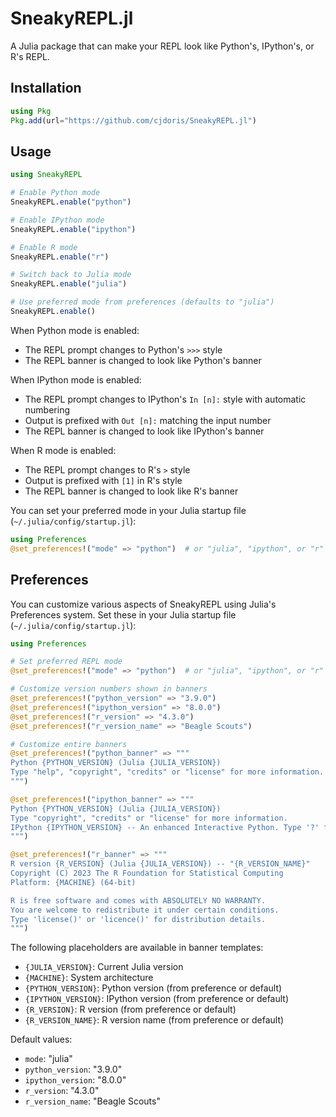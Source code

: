 # SneakyREPL.jl

A Julia package that can make your REPL look like Python's, IPython's, or R's REPL.

## Installation

```julia
using Pkg
Pkg.add(url="https://github.com/cjdoris/SneakyREPL.jl")
```

## Usage

```julia
using SneakyREPL

# Enable Python mode
SneakyREPL.enable("python")

# Enable IPython mode
SneakyREPL.enable("ipython")

# Enable R mode
SneakyREPL.enable("r")

# Switch back to Julia mode
SneakyREPL.enable("julia")

# Use preferred mode from preferences (defaults to "julia")
SneakyREPL.enable()
```

When Python mode is enabled:
- The REPL prompt changes to Python's `>>>` style
- The REPL banner is changed to look like Python's banner

When IPython mode is enabled:
- The REPL prompt changes to IPython's `In [n]:` style with automatic numbering
- Output is prefixed with `Out [n]:` matching the input number
- The REPL banner is changed to look like IPython's banner

When R mode is enabled:
- The REPL prompt changes to R's `>` style
- Output is prefixed with `[1]` in R's style
- The REPL banner is changed to look like R's banner

You can set your preferred mode in your Julia startup file (`~/.julia/config/startup.jl`):
```julia
using Preferences
@set_preferences!("mode" => "python")  # or "julia", "ipython", or "r"
```

## Preferences

You can customize various aspects of SneakyREPL using Julia's Preferences system. Set these in your Julia startup file (`~/.julia/config/startup.jl`):

```julia
using Preferences

# Set preferred REPL mode
@set_preferences!("mode" => "python")  # or "julia", "ipython", or "r"

# Customize version numbers shown in banners
@set_preferences!("python_version" => "3.9.0")
@set_preferences!("ipython_version" => "8.0.0")
@set_preferences!("r_version" => "4.3.0")
@set_preferences!("r_version_name" => "Beagle Scouts")

# Customize entire banners
@set_preferences!("python_banner" => """
Python {PYTHON_VERSION} (Julia {JULIA_VERSION})
Type "help", "copyright", "credits" or "license" for more information.
""")

@set_preferences!("ipython_banner" => """
Python {PYTHON_VERSION} (Julia {JULIA_VERSION})
Type "copyright", "credits" or "license" for more information.
IPython {IPYTHON_VERSION} -- An enhanced Interactive Python. Type '?' for help.
""")

@set_preferences!("r_banner" => """
R version {R_VERSION} (Julia {JULIA_VERSION}) -- "{R_VERSION_NAME}"
Copyright (C) 2023 The R Foundation for Statistical Computing
Platform: {MACHINE} (64-bit)

R is free software and comes with ABSOLUTELY NO WARRANTY.
You are welcome to redistribute it under certain conditions.
Type 'license()' or 'licence()' for distribution details.
""")
```

The following placeholders are available in banner templates:
- `{JULIA_VERSION}`: Current Julia version
- `{MACHINE}`: System architecture
- `{PYTHON_VERSION}`: Python version (from preference or default)
- `{IPYTHON_VERSION}`: IPython version (from preference or default)
- `{R_VERSION}`: R version (from preference or default)
- `{R_VERSION_NAME}`: R version name (from preference or default)

Default values:
- `mode`: "julia"
- `python_version`: "3.9.0"
- `ipython_version`: "8.0.0"
- `r_version`: "4.3.0"
- `r_version_name`: "Beagle Scouts"
